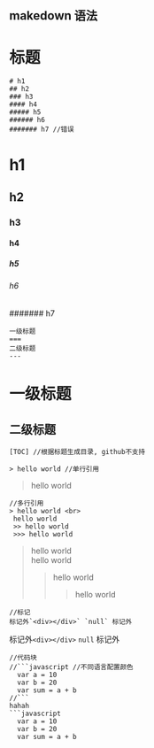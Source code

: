 ## makedown 语法
标题
====
```
# h1
## h2
### h3
#### h4
##### h5
###### h6
####### h7 //错误
```
# h1
## h2
### h3
#### h4
##### h5
###### h6
####### h7

```
一级标题
===
二级标题
---
```
一级标题
===
二级标题
---

```
[TOC] //根据标题生成目录, github不支持
```

```
> hello world //单行引用
```
> hello world

```
//多行引用
> hello world <br>
 hello world
 >> hello world
 >>> hello world
 ```
 > hello world <br>
 hello world
 >> hello world
 >>> hello world
 
 ```
 //标记
 标记外`<div></div>` `null` 标记外
 ```
 标记外`<div></div>` `null` 标记外
 
 ```
 //代码块
 //```javascript //不同语言配置颜色
   var a = 10
   var b = 20
   var sum = a + b
 //```
 hahah
 ```javascript
   var a = 10
   var b = 20
   var sum = a + b
 ```
